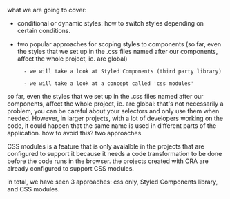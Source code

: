 what we are going to cover:

- conditional or dynamic styles: how to switch styles depending on certain conditions.

- two popular approaches for scoping styles to components (so far, even the styles that we set up in the .css files named after our components, affect the whole project, ie. are global)

        - we will take a look at Styled Components (third party library)

        - we will take a look at a concept called 'css modules'

so far, even the styles that we set up in the .css files named after our components, affect the whole project, ie. are global: that's not necessarily a problem, you can be careful about your selectors and only use them when needed. However, in larger projects, with a lot of developers working on the code, it could happen that the same name is used in different parts of the application. how to avoid this? two approaches.

CSS modules is a feature that is only avaialble in the projects that are configured to support it because it needs a code transformation to be done before the code runs in the browser. the projects created with CRA are already configured to support CSS modules.

in total, we have seen 3 approaches: css only, Styled Components library, and CSS modules.

